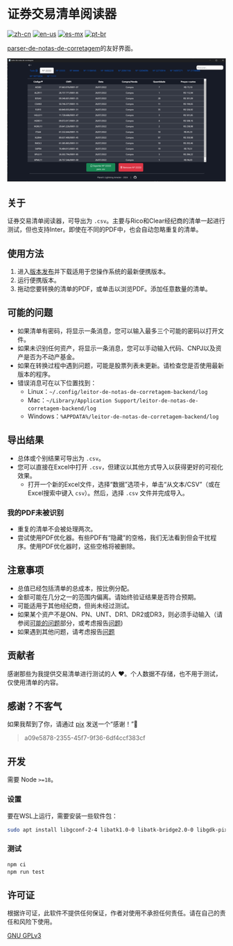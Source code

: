 # 证券交易清单阅读器

[![zh-cn](https://img.shields.io/badge/lang-zh-blue.svg)](https://github.com/planetsLightningArrester/leitor-de-notas-de-corretagem/blob/electron/README.zh-cn.md)
[![en-us](https://img.shields.io/badge/lang-en-red.svg)](https://github.com/planetsLightningArrester/leitor-de-notas-de-corretagem/blob/electron/README.md)
[![es-mx](https://img.shields.io/badge/lang-es-yellow.svg)](https://github.com/planetsLightningArrester/leitor-de-notas-de-corretagem/blob/electron/README.es-mx.md)
[![pt-br](https://img.shields.io/badge/lang-pt--br-green.svg)](https://github.com/planetsLightningArrester/leitor-de-notas-de-corretagem/blob/electron/README.en-us.md)

[parser-de-notas-de-corretagem](https://www.npmjs.com/package/parser-de-notas-de-corretagem)的友好界面。

![alt](./art/demo.png)

## 关于
证券交易清单阅读器，可导出为 `.csv`。主要与Rico和Clear经纪商的清单一起进行测试，但也支持Inter。即使在不同的PDF中，也会自动忽略重复的清单。

## 使用方法
1. 进入[版本发布](https://github.com/planetsLightningArrester/leitor-de-notas-de-corretagem/releases)并下载适用于您操作系统的最新便携版本。
2. 运行便携版本。
3. 拖动您要转换的清单的PDF，或单击以浏览PDF。添加任意数量的清单。

## 可能的问题
- 如果清单有密码，将显示一条消息，您可以输入最多三个可能的密码以打开文件。
- 如果未识别任何资产，将显示一条消息，您可以手动输入代码、CNPJ以及资产是否为不动产基金。
- 如果在转换过程中遇到问题，可能是股票列表未更新。请检查您是否使用最新版本的程序。
- 错误消息可在以下位置找到：
  - Linux：`~/.config/leitor-de-notas-de-corretagem-backend/log`
  - Mac：`~/Library/Application Support/leitor-de-notas-de-corretagem-backend/log`
  - Windows：`%APPDATA%/leitor-de-notas-de-corretagem-backend/log`

## 导出结果
- 总体或个别结果可导出为 `.csv`。
- 您可以直接在Excel中打开 `.csv`，但建议以其他方式导入以获得更好的可视化效果。
   - 打开一个新的Excel文件，选择“数据”选项卡，单击“从文本/CSV”（或在Excel搜索中键入 `csv`）。然后，选择 `.csv` 文件并完成导入。

### 我的PDF未被识别
- 重复的清单不会被处理两次。
- 尝试使用PDF优化器。有些PDF有“隐藏”的空格，我们无法看到但会干扰程序。使用PDF优化器时，这些空格将被删除。

## 注意事项
- 总值已经包括清单的总成本，按比例分配。
- 金额可能在几分之一的范围内偏离。请始终验证结果是否符合预期。
- 可能适用于其他经纪商，但尚未经过测试。
- 如果某个资产不是ON、PN、UNT、DR1、DR2或DR3，则必须手动输入（请参阅[可能的问题](#可能的问题)部分，或考虑报告[问题](https://github.com/planetsLightningArrester/leitor-de-notas-de-corretagem/issues))
- 如果遇到其他问题，请考虑报告[问题](https://github.com/planetsLightningArrester/leitor-de-notas-de-corretagem/issues)

## 贡献者
感谢那些为我提供交易清单进行测试的人 ❤️。个人数据不存储，也不用于测试，仅使用清单的内容。

## 感谢？不客气
如果我帮到了你，请通过 [pix](https://www.bcb.gov.br/en/financialstability/pix_en) 发送一个“感谢！”👋
> a09e5878-2355-45f7-9f36-6df4ccf383cf

## 开发

需要 Node `>=18`。

### 设置
要在WSL上运行，需要安装一些软件包：

```bash
sudo apt install libgconf-2-4 libatk1.0-0 libatk-bridge2.0-0 libgdk-pixbuf2.0-0 libgtk-3-0 libgbm-dev libnss3-dev libxss-dev libasound2 zip
```

### 测试

```bash
npm ci
npm run test
```

## 许可证

根据许可证，此软件不提供任何保证，作者对使用不承担任何责任。请在自己的责任和风险下使用。

[GNU GPLv3](https://choosealicense.com/licenses/gpl-3.0/)